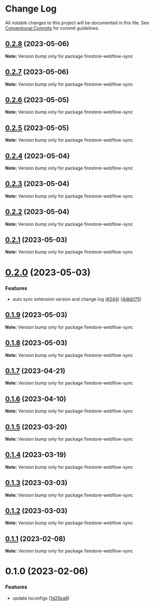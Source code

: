 # Change Log

All notable changes to this project will be documented in this file.
See [Conventional Commits](https://conventionalcommits.org) for commit guidelines.

## [0.2.8](https://github.com/simplycubed/extensions/compare/firestore-webflow-sync@0.2.7...firestore-webflow-sync@0.2.8) (2023-05-06)

**Note:** Version bump only for package firestore-webflow-sync

## [0.2.7](https://github.com/simplycubed/extensions/compare/firestore-webflow-sync@0.2.6...firestore-webflow-sync@0.2.7) (2023-05-06)

**Note:** Version bump only for package firestore-webflow-sync

## [0.2.6](https://github.com/simplycubed/extensions/compare/firestore-webflow-sync@0.2.5...firestore-webflow-sync@0.2.6) (2023-05-05)

**Note:** Version bump only for package firestore-webflow-sync

## [0.2.5](https://github.com/simplycubed/extensions/compare/firestore-webflow-sync@0.2.4...firestore-webflow-sync@0.2.5) (2023-05-05)

**Note:** Version bump only for package firestore-webflow-sync

## [0.2.4](https://github.com/simplycubed/extensions/compare/firestore-webflow-sync@0.2.3...firestore-webflow-sync@0.2.4) (2023-05-04)

**Note:** Version bump only for package firestore-webflow-sync

## [0.2.3](https://github.com/simplycubed/extensions/compare/firestore-webflow-sync@0.2.2...firestore-webflow-sync@0.2.3) (2023-05-04)

**Note:** Version bump only for package firestore-webflow-sync

## [0.2.2](https://github.com/simplycubed/extensions/compare/firestore-webflow-sync@0.2.1...firestore-webflow-sync@0.2.2) (2023-05-04)

**Note:** Version bump only for package firestore-webflow-sync

## [0.2.1](https://github.com/simplycubed/extensions/compare/firestore-webflow-sync@0.2.0...firestore-webflow-sync@0.2.1) (2023-05-03)

**Note:** Version bump only for package firestore-webflow-sync

# [0.2.0](https://github.com/simplycubed/extensions/compare/firestore-webflow-sync@0.1.9...firestore-webflow-sync@0.2.0) (2023-05-03)

### Features

- auto sync extension version and change log ([#244](https://github.com/simplycubed/extensions/issues/244)) ([4dbb175](https://github.com/simplycubed/extensions/commit/4dbb17526fae5189a89164186fcf9866f555c7ea))

## [0.1.9](https://github.com/simplycubed/extensions/compare/firestore-webflow-sync@0.1.8...firestore-webflow-sync@0.1.9) (2023-05-03)

**Note:** Version bump only for package firestore-webflow-sync

## [0.1.8](https://github.com/simplycubed/extensions/compare/firestore-webflow-sync@0.1.7...firestore-webflow-sync@0.1.8) (2023-05-03)

**Note:** Version bump only for package firestore-webflow-sync

## [0.1.7](https://github.com/simplycubed/extensions/compare/firestore-webflow-sync@0.1.6...firestore-webflow-sync@0.1.7) (2023-04-21)

**Note:** Version bump only for package firestore-webflow-sync

## [0.1.6](https://github.com/simplycubed/extensions/compare/firestore-webflow-sync@0.1.5...firestore-webflow-sync@0.1.6) (2023-04-10)

**Note:** Version bump only for package firestore-webflow-sync

## [0.1.5](https://github.com/simplycubed/extensions/compare/firestore-webflow-sync@0.1.4...firestore-webflow-sync@0.1.5) (2023-03-20)

**Note:** Version bump only for package firestore-webflow-sync

## [0.1.4](https://github.com/simplycubed/extensions/compare/firestore-webflow-sync@0.1.3...firestore-webflow-sync@0.1.4) (2023-03-19)

**Note:** Version bump only for package firestore-webflow-sync

## [0.1.3](https://github.com/simplycubed/extensions/compare/firestore-webflow-sync@0.1.2...firestore-webflow-sync@0.1.3) (2023-03-03)

**Note:** Version bump only for package firestore-webflow-sync

## [0.1.2](https://github.com/simplycubed/extensions/compare/firestore-webflow-sync@0.1.1...firestore-webflow-sync@0.1.2) (2023-03-03)

**Note:** Version bump only for package firestore-webflow-sync

## [0.1.1](https://github.com/simplycubed/extensions/compare/firestore-webflow-sync@0.1.0...firestore-webflow-sync@0.1.1) (2023-02-08)

**Note:** Version bump only for package firestore-webflow-sync

# 0.1.0 (2023-02-06)

### Features

- update tsconfigs ([1d25ea8](https://github.com/simplycubed/extensions/commit/1d25ea8eebc38bcb2fe02fd21d7913d344de67c4))
